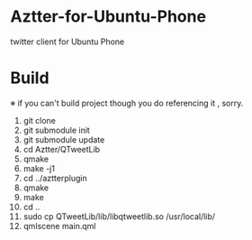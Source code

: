 Aztter-for-Ubuntu-Phone
=======================

twitter client for Ubuntu Phone

# Build
※ if you can't build project though you do referencing it , sorry.

1. git clone
1. git submodule init
1. git submodule update
1. cd Aztter/QTweetLib
1. qmake
1. make -j1
1. cd ../aztterplugin
1. qmake
1. make
1. cd ..
1. sudo cp QTweetLib/lib/libqtweetlib.so /usr/local/lib/
1. qmlscene main.qml

